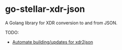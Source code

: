# go-stellar-xdr-json
A Golang library for XDR conversion to and from JSON.

TODO:

* [Automate building/updates for xdr2json](https://github.com/stellar/stellar-rpc/issues/350)

